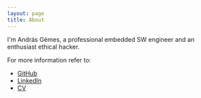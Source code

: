 ```yaml
---
layout: page
title: About
---
```


I'm András Gémes, a professional embedded SW engineer and an enthusiast ethical hacker.

For more information refer to:
- [GitHub](https://github.com/gemesa)
- [LinkedIn](https://www.linkedin.com/in/gemesa/)
- [CV](https://gemesa.github.io/assets/xcv-en.pdf)
